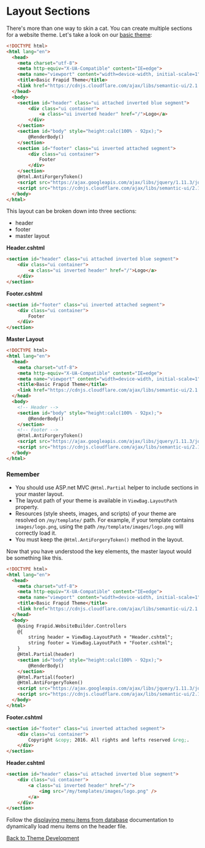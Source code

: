 # Layout Sections

There's more than one way to skin a cat. You can create multiple sections for a website theme.
Let's take a look on our [basic theme](theme.md):

```html
<!DOCTYPE html>
<html lang="en">
  <head>
    <meta charset="utf-8">
    <meta http-equiv="X-UA-Compatible" content="IE=edge">
    <meta name="viewport" content="width=device-width, initial-scale=1">
    <title>Basic Frapid Theme</title>
    <link href="https://cdnjs.cloudflare.com/ajax/libs/semantic-ui/2.1.7/semantic.min.css" rel="stylesheet">
  </head>
  <body>
    <section id="header" class="ui attached inverted blue segment">
        <div class="ui container">
            <a class="ui inverted header" href="/">Logo</a>
        </div>
    </section>
    <section id="body" style="height:calc(100% - 92px);">
        @RenderBody()
    </section>
    <section id="footer" class="ui inverted attached segment">
        <div class="ui container">
            Footer
        </div>
    </section>
    @Html.AntiForgeryToken()
    <script src="https://ajax.googleapis.com/ajax/libs/jquery/1.11.3/jquery.min.js"></script>
    <script src="https://cdnjs.cloudflare.com/ajax/libs/semantic-ui/2.1.7/semantic.min.js"></script>
  </body>
</html>
```

This layout can be broken down into three sections:

* header
* footer
* master layout

**Header.cshtml**

```html
<section id="header" class="ui attached inverted blue segment">
    <div class="ui container">
        <a class="ui inverted header" href="/">Logo</a>
    </div>
</section>
```

**Footer.cshtml**

```html
<section id="footer" class="ui inverted attached segment">
    <div class="ui container">
        Footer
    </div>
</section>
```

**Master Layout**

```html
<!DOCTYPE html>
<html lang="en">
  <head>
    <meta charset="utf-8">
    <meta http-equiv="X-UA-Compatible" content="IE=edge">
    <meta name="viewport" content="width=device-width, initial-scale=1">
    <title>Basic Frapid Theme</title>
    <link href="https://cdnjs.cloudflare.com/ajax/libs/semantic-ui/2.1.7/semantic.min.css" rel="stylesheet">
  </head>
  <body>
    <!-- Header -->
    <section id="body" style="height:calc(100% - 92px);">
        @RenderBody()
    </section>
    <!-- Footer -->
    @Html.AntiForgeryToken()
    <script src="https://ajax.googleapis.com/ajax/libs/jquery/1.11.3/jquery.min.js"></script>
    <script src="https://cdnjs.cloudflare.com/ajax/libs/semantic-ui/2.1.7/semantic.min.js"></script>
  </body>
</html>
```

### Remember

* You should use ASP.net MVC `@Html.Partial` helper to include sections in your master layout.
* The layout path of your theme is available in `ViewBag.LayoutPath` property.
* Resources (style sheets, images, and scripts) of your theme are resolved on `/my/template/` path.
For example, if your template contains `images/logo.png`, using the path `/my/template/images/logo.png` will correctly load it.
* You must keep the `@Html.AntiForgeryToken()` method in the layout.

Now that you have understood the key elements, the master layout would be something like this.

```html
<!DOCTYPE html>
<html lang="en">
  <head>
    <meta charset="utf-8">
    <meta http-equiv="X-UA-Compatible" content="IE=edge">
    <meta name="viewport" content="width=device-width, initial-scale=1">
    <title>Basic Frapid Theme</title>
    <link href="https://cdnjs.cloudflare.com/ajax/libs/semantic-ui/2.1.7/semantic.min.css" rel="stylesheet">
  </head>
  <body>
    @using Frapid.WebsiteBuilder.Controllers
    @{
        string header = ViewBag.LayoutPath + "Header.cshtml";
        string footer = ViewBag.LayoutPath + "Footer.cshtml";
    }
    @Html.Partial(header)
    <section id="body" style="height:calc(100% - 92px);">
        @RenderBody()
    </section>
    @Html.Partial(footer)
    @Html.AntiForgeryToken()
    <script src="https://ajax.googleapis.com/ajax/libs/jquery/1.11.3/jquery.min.js"></script>
    <script src="https://cdnjs.cloudflare.com/ajax/libs/semantic-ui/2.1.7/semantic.min.js"></script>
  </body>
</html>
```

**Footer.cshtml**

```html
<section id="footer" class="ui inverted attached segment">
    <div class="ui container">
        Copyright &copy; 2016. All rights and lefts reserved &reg;.
    </div>
</section>
```

**Header.cshtml**

```html
<section id="header" class="ui attached inverted blue segment">
    <div class="ui container">
        <a class="ui inverted header" href="/">
            <img src="/my/templates/images/logo.png" />
        </a>
    </div>
</section>
```

Follow the [displaying menu items from database](menus.md) documentation to dynamically load menu items on the header file.

[Back to Theme Development](theme.md)